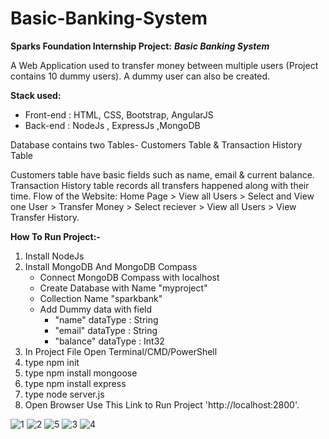 # Basic-Banking-System

**Sparks Foundation Internship Project:** ***Basic Banking System***

A Web Application used to transfer money between multiple users (Project contains 10 dummy users). A dummy user can also be created.

**Stack used:**
- Front-end : HTML, CSS, Bootstrap, AngularJS
- Back-end : NodeJs , ExpressJs ,MongoDB

Database contains two Tables- Customers Table & Transaction History Table

Customers table have basic fields such as name, email & current balance.
Transaction History table records all transfers happened along with their time.
Flow of the Website: Home Page > View all Users > Select and View one User > Transfer Money > Select reciever > View all Users > View Transfer History.

**How To Run Project:-**

 1. Install NodeJs
 2. Install MongoDB And MongoDB Compass
    - Connect MongoDB Compass with localhost
    - Create Database with Name "myproject"
    - Collection Name "sparkbank"
    - Add Dummy data with field  
      - "name" dataType : String 
      - "email" dataType : String 
      - "balance" dataType : Int32
 3. In Project File Open Terminal/CMD/PowerShell
 4. type npm init
 5. type npm install mongoose
 6. type npm install express
 7. type node server.js
 8. Open Browser Use This Link to Run Project 'http://localhost:2800'.

![1](https://user-images.githubusercontent.com/50388943/115108780-eff6ca00-9f8f-11eb-8aac-b8147d9abb33.png)
![2](https://user-images.githubusercontent.com/50388943/115108781-f127f700-9f8f-11eb-98bf-44cccdf10a15.png)
![5](https://user-images.githubusercontent.com/50388943/115108785-f84f0500-9f8f-11eb-9d7a-4e5cfd269349.png)
![3](https://user-images.githubusercontent.com/50388943/115108792-000ea980-9f90-11eb-8dde-ad6c75e87ab3.png)
![4](https://user-images.githubusercontent.com/50388943/115108795-013fd680-9f90-11eb-80c6-37705874809b.png)
